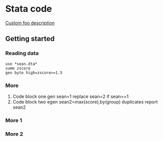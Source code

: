 # Stata code

[Custom foo description](#more-2)

## Getting started

### Reading data

```
use *sean.dta*
summ zscore
gen byte high=zscore>=1.5
```

### More

1. Code block one
        gen sean=1
        replace sean=2 if sean==1
2. Code block two
        egen sean2=max(score),by(group)
        duplicates report sean2


### More 1

### More 2